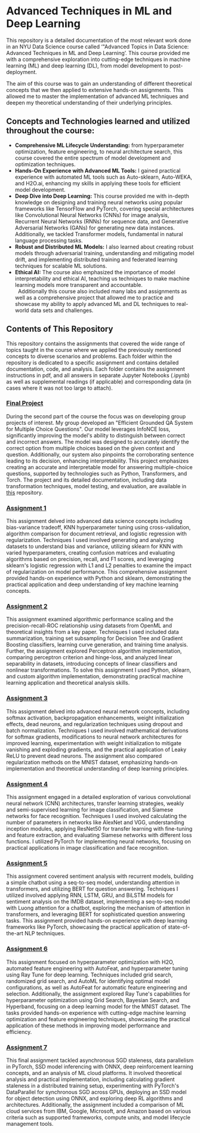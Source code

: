 # Advanced Techniques in ML and Deep Learning

This repository is a detailed documentation of the most relevant work done in an  NYU Data Science course called ‘"Advanced Topics in Data Science: Advanced Techniques in ML and Deep Learning’. This course provided me with a comprehensive exploration into cutting-edge techniques in machine learning (ML) and deep learning (DL), from model development to post-deployment.<br>

The aim of this course was to gain an understanding of different theoretical concepts that we then applied to extensive hands-on assignments. This allowed me to master the implementation of advanced ML techniques and deepen my theoretical understanding of their underlying principles.

## Concepts and Technologies learned and utilized throughout the course:
- **Comprehensive ML Lifecycle Understanding:** from hyperparameter optimization, feature engineering, to neural architecture search, this course covered the entire spectrum of model development and optimization techniques.
- **Hands-On Experience with Advanced ML Tools:** I gained practical experience with automated ML tools such as Auto-sklearn, Auto-WEKA, and H2O.ai, enhancing my skills in applying these tools for efficient model development.
- **Deep Dive into Deep Learning:** This course provided me with in-depth knowledge on designing and training neural networks using popular frameworks like TensorFlow and PyTorch, covering special architectures like Convolutional Neural Networks (CNNs) for image analysis, Recurrent Neural Networks (RNNs) for sequence data, and Generative Adversarial Networks (GANs) for generating new data instances. Additionally, we tackled Transformer models, fundamental in natural language processing tasks. 
- **Robust and Distributed ML Models:** I also learned about creating robust models through adversarial training, understanding and mitigating model drift, and implementing distributed training and federated learning techniques for scalable ML solutions.
- **Ethical AI:** The course also emphasized the importance of model interpretability and ethical AI, teaching us techniques to make machine learning models more transparent and accountable. <br>
 
Additionally this course also included many labs and assignments as well as a comprehensive project that allowed me to practice and showcase my ability to apply advanced ML and DL techniques to real-world data sets and challenges.

## Contents of This Repository

This repository contains the assignments that covered the wide range of topics taught in the course where we applied the previously mentioned concepts to diverse scenarios and problems. Each folder within the repository is dedicated to a specific assignment and contains detailed documentation, code, and analysis.
Each folder contains the assignment instructions in pdf, and all answers in separate Jupyter Notebooks (.ipynb) as well as supplemental readings (if applicable) and corresponding data (in cases where it was not too large to attach). 

### [Final Project](https://github.com/anastasia-s02/QA-system-for-MCQ)
During the second part of the course the focus was on developing group projects of interest. My group developed an "Efficient Grounded QA System for Multiple Choice Questions". Our model leverages InfoNCE loss, significantly improving the model's ability to distinguish between correct and incorrect answers. The model was designed to accurately identify the correct option from multiple choices based on the given context and question. Additionally, our system also pinpoints the corroborating sentence leading to its decision, enhancing interpretability. This project emphasizes creating an accurate and interpretable model for answering multiple-choice questions, supported by technologies such as Python, Transformers, and Torch. The project and its detailed documentation, including data transformation techniques, model testing, and evaluation, are available in [this](https://github.com/anastasia-s02/QA-system-for-MCQ) repository.

### [Assignment 1](https://github.com/PetraIvanovic8/Advanced-Techniques-in-Machine-Learning-and-Deep-Learning/tree/2978ca6e00c5d66b61f7a2dfcdfcd1f7fab900ea/Assignment%201)
This assignment delved into advanced data science concepts including bias-variance tradeoff, KNN hyperparameter tuning using cross-validation, algorithm comparison for document retrieval, and logistic regression with regularization. Techniques I used involved generating and analyzing datasets to understand bias and variance, utilizing sklearn for KNN with varied hyperparameters, creating confusion matrices and evaluating algorithms based on precision, recall, and F1 scores, and leveraging sklearn's logistic regression with L1 and L2 penalties to examine the impact of regularization on model performance. This comprehensive assignment provided hands-on experience with Python and sklearn, demonstrating the practical application and deep understanding of key machine learning concepts.

### [Assignment 2](https://github.com/PetraIvanovic8/Advanced-Techniques-in-Machine-Learning-and-Deep-Learning/tree/2978ca6e00c5d66b61f7a2dfcdfcd1f7fab900ea/Assignment%202)
This assignment examined algorithmic performance scaling and the precision-recall-ROC relationship using datasets from OpenML and theoretical insights from a key paper. Techniques I used included data summarization, training set subsampling for Decision Tree and Gradient Boosting classifiers, learning curve generation, and training time analysis. Further, the assignment explored Perceptron algorithm implementation, comparing perceptron criterion and hinge-loss, and analyzed linear separability in datasets, introducing concepts of linear classifiers and nonlinear transformations. To solve this assignment I used Python, sklearn, and custom algorithm implementation, demonstrating practical machine learning application and theoretical analysis skills.

### [Assignment 3](https://github.com/PetraIvanovic8/Advanced-Techniques-in-Machine-Learning-and-Deep-Learning/tree/2978ca6e00c5d66b61f7a2dfcdfcd1f7fab900ea/Assignment%203)
This assignment delved into advanced neural network concepts, including softmax activation, backpropagation enhancements, weight initialization effects, dead neurons, and regularization techniques using dropout and batch normalization. Techniques I used involved mathematical derivations for softmax gradients, modifications to neural network architectures for improved learning, experimentation with weight initialization to mitigate vanishing and exploding gradients, and the practical application of Leaky ReLU to prevent dead neurons. The assignment also compared regularization methods on the MNIST dataset, emphasizing hands-on implementation and theoretical understanding of deep learning principles.

### [Assignment 4](https://github.com/PetraIvanovic8/Advanced-Techniques-in-Machine-Learning-and-Deep-Learning/tree/2978ca6e00c5d66b61f7a2dfcdfcd1f7fab900ea/Assignment%204)
This assignment engaged in a detailed exploration of various convolutional neural network (CNN) architectures, transfer learning strategies, weakly and semi-supervised learning for image classification, and Siamese networks for face recognition. Techniques I used involved calculating the number of parameters in networks like AlexNet and VGG, understanding inception modules, applying ResNet50 for transfer learning with fine-tuning and feature extraction, and evaluating Siamese networks with different loss functions. I utilized PyTorch for implementing neural networks, focusing on practical applications in image classification and face recognition.

### [Assignment 5](https://github.com/PetraIvanovic8/Advanced-Techniques-in-Machine-Learning-and-Deep-Learning/tree/2978ca6e00c5d66b61f7a2dfcdfcd1f7fab900ea/Assignment%205)
This assignment covered sentiment analysis with recurrent models, building a simple chatbot using a seq-to-seq model, understanding attention in transformers, and utilizing BERT for question answering. Techniques I utilized involved applying RNN, LSTM, GRU, and BiLSTM models for sentiment analysis on the IMDB dataset, implementing a seq-to-seq model with Luong attention for a chatbot, exploring the mechanism of attention in transformers, and leveraging BERT for sophisticated question answering tasks. This assignment provided hands-on experience with deep learning frameworks like PyTorch, showcasing the practical application of state-of-the-art NLP techniques.

### [Assignment 6](https://github.com/PetraIvanovic8/Advanced-Techniques-in-Machine-Learning-and-Deep-Learning/tree/2978ca6e00c5d66b61f7a2dfcdfcd1f7fab900ea/Assignment%206)
This assignment focused on hyperparameter optimization with H2O, automated feature engineering with AutoFeat, and hyperparameter tuning using Ray Tune for deep learning. Techniques included grid search, randomized grid search, and AutoML for identifying optimal model configurations, as well as AutoFeat for automatic feature engineering and selection. Additionally, the assignment explored Ray Tune's capabilities for hyperparameter optimization using Grid Search, Bayesian Search, and Hyperband, focusing on a deep learning model for the MNIST dataset. The tasks provided hands-on experience with cutting-edge machine learning optimization and feature engineering techniques, showcasing the practical application of these methods in improving model performance and efficiency.

### [Assignment 7](https://github.com/PetraIvanovic8/Advanced-Techniques-in-Machine-Learning-and-Deep-Learning/tree/2978ca6e00c5d66b61f7a2dfcdfcd1f7fab900ea/Assignment%207)
This final assignment tackled asynchronous SGD staleness, data parallelism in PyTorch, SSD model inferencing with ONNX, deep reinforcement learning concepts, and an analysis of ML cloud platforms. It involved theoretical analysis and practical implementation, including calculating gradient staleness in a distributed training setup, experimenting with PyTorch's DataParallel for synchronous SGD across GPUs, deploying an SSD model for object detection using ONNX, and exploring deep RL algorithms and architectures. Additionally, the assignment included a comparison of ML cloud services from IBM, Google, Microsoft, and Amazon based on various criteria such as supported frameworks, compute units, and model lifecycle management tools.
